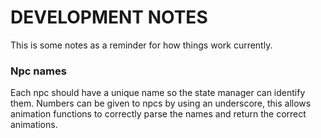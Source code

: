 # DEVELOPMENT NOTES

This is some notes as a reminder for how things work currently.

### Npc names

Each npc should have a unique name so the state manager can identify them. Numbers can be
given to npcs by using an underscore, this allows animation functions to correctly parse
the names and return the correct animations.